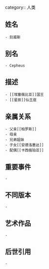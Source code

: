 category:: 人类
## 姓名
	- 刻甫斯
## 别名
	- Cepheus
## 描述
	- [[埃塞俄比亚]]国王
	- [[星辰]]仙王座
## 亲属关系
	- 父亲[[柏罗斯]]
	- 母亲
	- 兄弟姐妹
	- 子女[[安德洛墨达]]
	- 配偶[[卡西俄珀亚]]
## 重要事件
	-
## 不同版本
	-
## 艺术作品
	-
## 后世引用
	-
